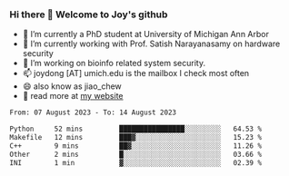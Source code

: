### Hi there 👋 Welcome to Joy's github

- 🔭 I’m currently a PhD student at University of Michigan Ann Arbor
- 🌱 I’m currently working with Prof. Satish Narayanasamy on hardware security
- 👯 I’m working on bioinfo related system security. 
- 📫 joydong [AT] umich.edu is the mailbox I check most often
- 😄 also know as jiao_chew
- 💬 read more at [my website](https://joydddd.github.io/)
<!--START_SECTION:waka-->

```txt
From: 07 August 2023 - To: 14 August 2023

Python     52 mins         ████████████████░░░░░░░░░   64.53 %
Makefile   12 mins         ███▓░░░░░░░░░░░░░░░░░░░░░   15.23 %
C++        9 mins          ██▓░░░░░░░░░░░░░░░░░░░░░░   11.26 %
Other      2 mins          █░░░░░░░░░░░░░░░░░░░░░░░░   03.66 %
INI        1 min           ▓░░░░░░░░░░░░░░░░░░░░░░░░   02.39 %
```

<!--END_SECTION:waka-->
